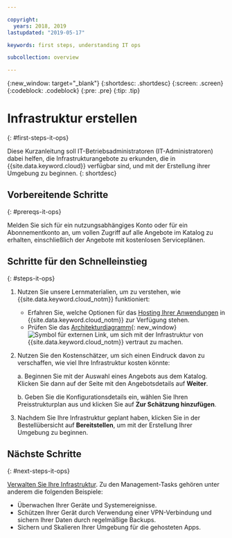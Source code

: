 ```yaml
---

copyright:
  years: 2018, 2019
lastupdated: "2019-05-17"

keywords: first steps, understanding IT ops

subcollection: overview

---
```


{:new_window: target="_blank"}
{:shortdesc: .shortdesc}
{:screen: .screen}
{:codeblock: .codeblock}
{:pre: .pre}
{:tip: .tip}

# Infrastruktur erstellen
{: #first-steps-it-ops}

Diese Kurzanleitung soll IT-Betriebsadministratoren (IT-Administratoren) dabei helfen, die Infrastrukturangebote zu erkunden, die in {{site.data.keyword.cloud}} verfügbar sind, und mit der Erstellung ihrer Umgebung zu beginnen.
{: shortdesc}

## Vorbereitende Schritte
{: #prereqs-it-ops}

Melden Sie sich für ein nutzungsabhängiges Konto oder für ein Abonnementkonto an, um vollen Zugriff auf alle Angebote im Katalog zu erhalten, einschließlich der Angebote mit kostenlosen Serviceplänen. 

## Schritte für den Schnelleinstieg
{: #steps-it-ops}

1. Nutzen Sie unsere Lernmaterialien, um zu verstehen, wie {{site.data.keyword.cloud_notm}} funktioniert:
    * Erfahren Sie, welche Optionen für das [Hosting Ihrer Anwendungen](/docs/apps/tutorials?topic=creating-apps-hosting) in {{site.data.keyword.cloud_notm}} zur Verfügung stehen.
    * Prüfen Sie das [Architekturdiagramm](https://www.ibm.com/cloud/garage/architectures/infrastructure){: new_window} ![Symbol für externen Link](../icons/launch-glyph.svg), um sich mit der Infrastruktur von {{site.data.keyword.cloud_notm}} vertraut zu machen. 
2. Nutzen Sie den Kostenschätzer, um sich einen Eindruck davon zu verschaffen, wie viel Ihre Infrastruktur kosten könnte:

    a. Beginnen Sie mit der Auswahl eines Angebots aus dem Katalog. Klicken Sie dann auf der Seite mit den Angebotsdetails auf **Weiter**.
    
    b. Geben Sie die Konfigurationsdetails ein, wählen Sie Ihren Preisstrukturplan aus und klicken Sie auf **Zur Schätzung hinzufügen**. 
3. Nachdem Sie Ihre Infrastruktur geplant haben, klicken Sie in der Bestellübersicht auf **Bereitstellen**, um mit der Erstellung Ihrer Umgebung zu beginnen. 

## Nächste Schritte
{: #next-steps-it-ops}

[Verwalten Sie Ihre Infrastruktur](/docs/overview?topic=overview-it-ops). Zu den Management-Tasks gehören unter anderem die folgenden Beispiele: 

  * Überwachen Ihrer Geräte und Systemereignisse.
  * Schützen Ihrer Gerät durch Verwendung einer VPN-Verbindung und sichern Ihrer Daten durch regelmäßige Backups. 
  * Sichern und Skalieren Ihrer Umgebung für die gehosteten Apps. 

